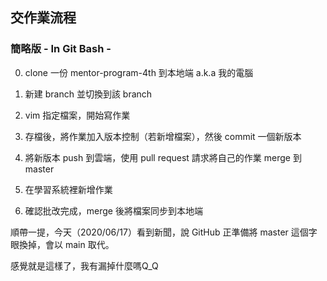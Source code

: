 ## 交作業流程

### 簡略版 - In Git Bash -  

0. clone 一份 mentor-program-4th 到本地端 a.k.a 我的電腦

1. 新建 branch 並切換到該 branch
2. vim 指定檔案，開始寫作業
3. 存檔後，將作業加入版本控制（若新增檔案），然後 commit 一個新版本
4. 將新版本 push 到雲端，使用 pull request 請求將自己的作業 merge 到 master
5. 在學習系統裡新增作業
6. 確認批改完成，merge 後將檔案同步到本地端

順帶一提，今天（2020/06/17）看到新聞，說 GitHub 正準備將 master 這個字眼換掉，會以 main 取代。

感覺就是這樣了，我有漏掉什麼嗎Q_Q
